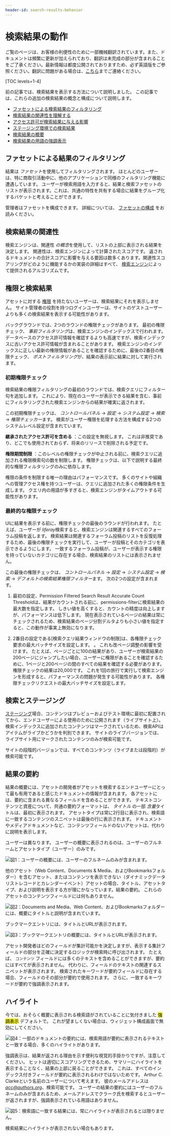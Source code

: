 ```yaml
---
header-id: search-results-behavior
---
```


# 検索結果の動作

<p class="alert alert-info"><span class="wysiwyg-color-blue120">ご覧のページは、お客様の利便性のために一部機械翻訳されています。また、ドキュメントは頻繁に更新が加えられており、翻訳は未完成の部分が含まれることをご了承ください。最新情報は都度公開されておりますため、必ず英語版をご参照ください。翻訳に問題がある場合は、<a href="mailto:support-content-jp@liferay.com">こちら</a>までご連絡ください。</span></p>

[TOC levels=1-4]

前の記事では、検索結果を表示する方法について説明しました。 この記事では、これらの追加の検索結果の概念と構成について説明します。

  - [ファセットによる検索結果のフィルタリング](#filtering-results-with-facets)
  - [検索結果の関連性を理解する](#search-results-relevance)
  - [アクセス許可が検索結果に与える影響](#permissions-and-search-results)
  - [ステージング環境での検索結果](#search-and-staging)
  - [検索結果の概要](#result-summaries)
  - [検索結果の用語の強調表示](#highlighting)

## ファセットによる結果のフィルタリング

結果は *ファセット*を使用してフィルタリングされます。 ほとんどのユーザーは、特に商取引活動中に、他のアプリケーションで同様のフィルタリング機能に遭遇しています。 ユーザーが検索用語を入力すると、結果と検索ファセットのリストが表示されます。これは、共通の特性を共有する場合に結果をグループ化するバケットと考えることができます。

管理者はファセットを構成できます。 詳細については、 [ファセットの構成](/docs/7-1/user/-/knowledge_base/u/facets) をお読みください。

## 検索結果の関連性

検索エンジンは、関連性 *の概念*を使用して、リストの上部に表示される結果を決定します。 関連性は、検索エンジンによって計算されたスコアです。 返されるドキュメントの合計スコアに影響を与える要因は数多くあります。関連性スコアリングがどのように機能するかの実装の詳細はすべて、 [検索エンジン](https://www.elastic.co/guide/en/elasticsearch/guide/current/relevance-intro.html#relevance-intro)によって提供されるアルゴリズムです。

## 権限と検索結果

アセットに対する [権限](/docs/7-1/user/-/knowledge_base/u/roles-and-permissions) を持たないユーザーは、検索結果にそれを表示しません。 サイト管理者の役割を持つログインユーザーは、サイトのゲストユーザーよりも多くの検索結果を表示する可能性があります。

バックグラウンドでは、2つのラウンドの権限チェックがあります。 最初の権限チェック、 *事前フィルタリング*は、検索エンジンのインデックスで行われます。 データベースのアクセス許可情報を確認するよりも高速ですが、検索インデックスに古いアクセス許可情報が含まれることがあります。 検索エンジンのインデックスに正しい最新の権限情報があることを確認するために、最後の2番目の権限チェック、 *ポストフィルタリング*が、結果の表示前に結果に対して実行されます。

### 初期権限チェック

検索結果の権限フィルタリングの最初のラウンドでは、検索クエリにフィルター句を追加します。 これにより、現在のユーザーが表示できる結果を含む、事前にフィルタリングされた検索エンジンからの結果が確実に返されます。

この初期権限チェックは、 *コントロールパネル* → *設定* → *システム設定* → *検索* → *権限チェッカー*ます。 検索がユーザー権限を処理する方法を構成する2つのシステムレベル設定が含まれています。

**継承されたアクセス許可を含める** ：この設定を無視します。 これは非推奨であり、どこでも使用されておらず、将来のリリースで削除される予定です。

**権限期間制限** ：このレベルの権限チェックが中止される前に、検索クエリに追加される権限検索句の数を制限します。 権限チェックは、以下で説明する最終的な権限フィルタリングのみに依存します。

権限の条件を制限する唯一の理由はパフォーマンスです。 多くのサイトや組織への管理アクセス権を持つユーザーは、クエリに追加された多くの権限条件を生成します。 クエリ内の用語が多すぎると、検索エンジンがタイムアウトする可能性があります。

### 最終的な権限チェック

UIに結果を表示する前に、権限チェックの最後のラウンドが行われます。 たとえば、ユーザーが *liferay*検索すると、検索エンジンは関連するすべてのフォーラム投稿を返します。 検索結果は関連するフォーラム投稿のリストを反復処理するため、最後の権限チェックを実行して、ユーザーが投稿とそのカテゴリを表示できるようにします。 一致するフォーラム投稿が、ユーザーが表示する権限を持っていないカテゴリに存在する場合、検索結果のリストには表示されません。

この最後の権限チェックは、 *コントロールパネル* → *設定* → *システム設定* → *検索* → *デフォルトの検索結果権限フィルター*ます。 次の2つの設定が含まれます。

1.  最初の設定、Permission Filtered Search Result Accurate Count Thresholdは、結果がカウントされる前に、permissions-filterに検索結果の最大数を指定します。 しきい値を高くすると、カウントの精度は向上しますが、パフォーマンスは低下します。 現在表示されているページの結果は常にチェックされるため、検索結果のページ分割デルタよりも小さい値を指定すると、この動作が事実上無効になります。

2.  2番目の設定である[検索クエリ結果ウィンドウの制限]は、各権限チェック要求の最大バッチサイズを設定します。 <!-- OR limits the number of
    results to include in each permission checked request/response cycle to and
    from the search engine--> 。 これも改ページ調整の影響を受けます。 たとえば、ページごとに100の結果があり、ユーザーが検索結果の200ページにジャンプしたい場合、ユーザーに権限があることを確認するために、1ページと200ページの間のすべての結果を確認する必要があります。 権限チェックの結果は20,000です。 これを1回の旅行で実行して検索エンジンを形成すると、パフォーマンスの問題が発生する可能性があります。 各権限チェックリクエストの最大バッチサイズを設定します。

## 検索とステージング

[ステージング](/docs/7-1/user/-/knowledge_base/u/staging-content-for-publication)場合、コンテンツはプレビューおよびテスト環境に最初に配置されてから、エンドユーザーによる使用のために公開されます（ライブサイト上）。 検索インデックスに追加されたコンテンツはマークされているため、検索APIはアイテムがライブかどうかを判別できます。 サイトのライブバージョンでは、ライブサイト用にマークされたコンテンツのみが検索可能です。

サイトの段階的バージョンでは、すべてのコンテンツ（ライブまたは段階的）が検索可能です。

## 結果の要約

結果の概要には、アセットの開発者がアセットを検索するエンドユーザーにとって最も有用であると感じたドキュメントの情報が含まれます。 各アセットには、要約に含まれる異なるフィールドを含めることができます。 テキストコンテンツと資産について、共通の要約フォーマットは、 *タイトル* の一部 *含量*タイトルは、最初に表示されます。 アセットタイプは常に2行目に表示され、検索語に一致するコンテンツのスニペットは最後の行に表示されます。 ドキュメントやメディアドキュメントなど、コンテンツフィールドのないアセットは、代わりに説明を表示します。

ユーザーは異なります。 ユーザーの概要に表示されるのは、ユーザーのフルネームとアセットタイプ（ユーザー）のみです。

![図1：ユーザーの概要には、ユーザーのフルネームのみが含まれます。](../../../images/search-results-user.png)

他のアセット（Web Content、Documents & Media、およびBookmarksフォルダー）を含むアセット、またはコンテンツを表示できない（ダイナミックデータリストレコードとカレンダーイベント）アセットの場合、タイトル、アセットタイプ、および説明を表示する方が理にかなっています。結果の要約。 これらのアセットのコンテンツフィールドには何もありません。

![図2：Documents and Media、Web Content、およびBookmarksフォルダーには、概要にタイトルと説明が含まれています。](../../../images/search-results-folder.png)

ブックマークエントリには、タイトルとURLが表示されます。

![図3：ブックマークエントリの概要には、タイトルとURLが表示されます。](../../../images/search-results-bookmark.png)

アセット開発者はどのフィールドが集計可能かを決定しますが、表示する集計フィールドの部分を正確に決定するロジックが検索時に呼び出されます。 たとえば、 `コンテンツ` フィールドには多くのテキストを含めることができますが、要約にはすべてが表示されません。 代わりに、フィールドのテキストの関連するスニペットが表示されます。 検索されたキーワードが要約フィールドに存在する場合、フィールドのその部分が要約で使用されます。 さらに、一致するキーワードが要約で強調表示されます。

## ハイライト

今では、おそらく概要に表示される検索語がされていることに気付きました <mark>強調表示</mark> デフォルトで。 これが望ましくない場合は、ウィジェット構成画面で無効にしてください。

![図4：一部のドキュメントの要約には、検索用語が要約に表示されるテキストと一致する場合、多くのハイライトがあります。](../../../images/search-results-highlight.png)

強調表示は、結果が返される理由を示す便利な視覚的手掛かりですが、注意してください。 ヒットは適切にスコアリングできるため、サマリーにハイライトを表示することなく、結果の上部に戻ることができます。 これは、すべてのインデックス付きフィールドが要約に表示されるわけではないためです。 Arthur C. Clarkeという名前のユーザーについて考えます。 彼のメールアドレスは *<acc@authors.org>*、検索可能です。 ユーザーの結果の要約にはユーザーのフルネームのみが含まれるため、メールアドレスでクラーク氏を検索するとユーザーが返されますが、強調表示されている用語はありません。

![図5：検索語に一致する結果には、常にハイライトが表示されるとは限りません。](../../../images/search-results-no-highlight.png)

検索結果にハイライトが表示されない場合もあります。
